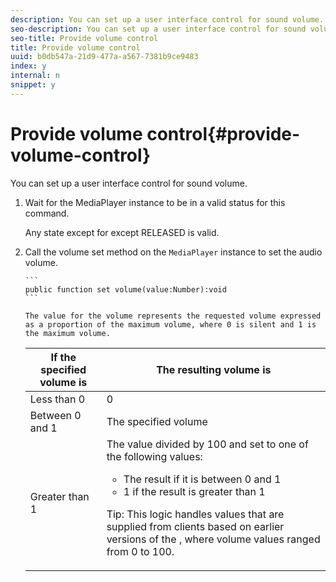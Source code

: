 ```yaml
---
description: You can set up a user interface control for sound volume.
seo-description: You can set up a user interface control for sound volume.
seo-title: Provide volume control
title: Provide volume control
uuid: b0db547a-21d9-477a-a567-7381b9ce9483
index: y
internal: n
snippet: y
---
```


# Provide volume control{#provide-volume-control}

You can set up a user interface control for sound volume.

1. Wait for the MediaPlayer instance to be in a valid status for this command.

   Any state except for except RELEASED is valid.
1. Call the volume set method on the `MediaPlayer` instance to set the audio volume.

       ```    
       public function set volume(value:Number):void
       ```

       The value for the volume represents the requested volume expressed as a proportion of the maximum volume, where 0 is silent and 1 is the maximum volume.

    <table id="table_144A2B1260374FBE8D976194F602DDC7"> 
 <thead> 
  <tr> 
   <th colname="col1" class="entry"> If the specified volume is </th> 
   <th colname="col2" class="entry"> The resulting volume is </th> 
  </tr> 
 </thead>
 <tbody> 
  <tr> 
   <td colname="col1"> Less than 0 </td> 
   <td colname="col2"> 0 </td> 
  </tr> 
  <tr> 
   <td colname="col1"> Between 0 and 1 </td> 
   <td colname="col2"> The specified volume </td> 
  </tr> 
  <tr> 
   <td colname="col1"> Greater than 1 </td> 
   <td colname="col2"> The value divided by 100 and set to one of the following values: 
    <ul id="ul_8C2282F0EDC44A408820F5768709214F"> 
     <li id="li_B00BC6F4812D4000891358F762C8E492">The result if it is between 0 and 1 </li> 
     <li id="li_03B7F30662554F299320040CAC2DEB7A">1 if the result is greater than 1 </li> 
    </ul> <p>Tip:  This logic handles values that are supplied from clients based on earlier versions of the 
     <ph conkeyref="phrases/primetime-sdk-name" />, where volume values ranged from 0 to 100. </p> </td> 
  </tr> 
 </tbody> 
</table>

